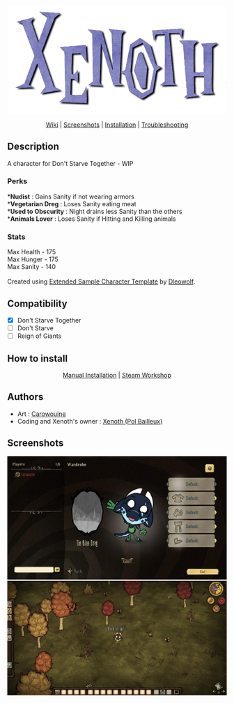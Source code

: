 <p align="center">
  <img src="https://raw.githubusercontent.com/Xenoth/XenothDST/master/Xenoth/images/names_xenoth.png" width="500"/>
</p>

<p align="center">
  <a href="https://github.com/Xenoth/XenothDST/wiki">Wiki</a> |
  <a href="https://github.com/Xenoth/XenothDST/tree/screenshots">Screenshots</a> |
  <a href="https://github.com/Xenoth/XenothDST/wiki/Installation">Installation</a> |
  <a href="https://github.com/Xenoth/XenothDST/wiki/Troubleshooting">Troubleshooting</a>
</p>

## Description

<p>
  A character for Don't Starve Together - WIP
</p>

### Perks
***Nudist** : Gains Sanity if not wearing armors<br>
***Vegetarian Dreg** : Loses Sanity eating meat<br>
***Used to Obscurity** : Night drains less Sanity than the others<br>
***Animals Lover** : Loses Sanity if Hitting and Killing animals<br>
### Stats
Max Health - 175<br>
Max Hunger - 175<br>
Max Sanity - 140<br>
<br>
Created using [Extended Sample Character Template](https://forums.kleientertainment.com/topic/46849-tutorial-using-extended-sample-character-template/ "ESCT's Tutorial") by [Dleowolf](https://forums.kleientertainment.com/profile/465133-dleowolf/).

## Compatibility
- [x] Don't Starve Together
- [ ] Don't Starve
- [ ] Reign of Giants
## How to install
<p align="center">
  <a href="https://github.com/Xenoth/XenothDST/wiki/Installation#manual-installation">Manual Installation</a> |
  <a href="https://github.com/Xenoth/XenothDST/wiki/Installation#steam-workshop">Steam Workshop</a>
</p>

## Authors
* Art : [Carowouine](https://furaffinity.net/user/carowouine)
* Coding and Xenoth's owner : [Xenoth (Pol Bailleux)](https://github.com/Xenoth)

## Screenshots
![Menu Screenshot](https://raw.githubusercontent.com/Xenoth/XenothDST/screenshots/screenshot_menu.jpg)
![Ingame Screenshot](https://raw.githubusercontent.com/Xenoth/XenothDST/screenshots/screenshot_ingame.jpg)
